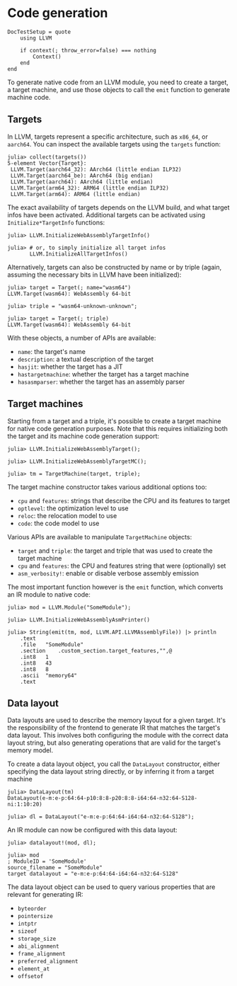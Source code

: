 # Code generation

```@meta
DocTestSetup = quote
    using LLVM

    if context(; throw_error=false) === nothing
        Context()
    end
end
```

To generate native code from an LLVM module, you need to create a target, a target machine,
and use those objects to call the `emit` function to generate machine code.


## Targets

In LLVM, targets represent a specific architecture, such as `x86_64`, or `aarch64`. You
can inspect the available targets using the `targets` function:

```julia-repl
julia> collect(targets())
5-element Vector{Target}:
 LLVM.Target(aarch64_32): AArch64 (little endian ILP32)
 LLVM.Target(aarch64_be): AArch64 (big endian)
 LLVM.Target(aarch64): AArch64 (little endian)
 LLVM.Target(arm64_32): ARM64 (little endian ILP32)
 LLVM.Target(arm64): ARM64 (little endian)
```

The exact availability of targets depends on the LLVM build, and what target infos have been
activated. Additional targets can be activated using `Initialize*TargetInfo` functions:

```jldoctest
julia> LLVM.InitializeWebAssemblyTargetInfo()

julia> # or, to simply initialize all target infos
       LLVM.InitializeAllTargetInfos()
```

Alternatively, targets can also be constructed by name or by triple (again, assuming the
necessary bits in LLVM have been initialized):

```jldoctest target
julia> target = Target(; name="wasm64")
LLVM.Target(wasm64): WebAssembly 64-bit

julia> triple = "wasm64-unknown-unknown";

julia> target = Target(; triple)
LLVM.Target(wasm64): WebAssembly 64-bit
```

With these objects, a number of APIs are available:

- `name`: the target's name
- `description`: a textual description of the target
- `hasjit`: whether the target has a JIT
- `hastargetmachine`: whether the target has a target machine
- `hasasmparser`: whether the target has an assembly parser


## Target machines

Starting from a target and a triple, it's possible to create a target machine for native
code generation purposes. Note that this requires initializing both the target and its
machine code generation support:

```jldoctest target
julia> LLVM.InitializeWebAssemblyTarget();

julia> LLVM.InitializeWebAssemblyTargetMC();

julia> tm = TargetMachine(target, triple);
```

The target machine constructor takes various additional options too:

- `cpu` and `features`: strings that describe the CPU and its features to target
- `optlevel`: the optimization level to use
- `reloc`: the relocation model to use
- `code`: the code model to use

Various APIs are available to manipulate `TargetMachine` objects:

- `target` and `triple`: the target and triple that was used to create the target machine
- `cpu` and `features`: the CPU and features string that were (optionally) set
- `asm_verbosity!`: enable or disable verbose assembly emission

The most important function however is the `emit` function, which converts an IR module to
native code:

```jldoctest target
julia> mod = LLVM.Module("SomeModule");

julia> LLVM.InitializeWebAssemblyAsmPrinter()

julia> String(emit(tm, mod, LLVM.API.LLVMAssemblyFile)) |> println
	.text
	.file	"SomeModule"
	.section	.custom_section.target_features,"",@
	.int8	1
	.int8	43
	.int8	8
	.ascii	"memory64"
	.text
```


## Data layout

Data layouts are used to describe the memory layout for a given target. It's the
responsibility of the frontend to generate IR that matches the target's data layout. This
involves both configuring the module with the correct data layout string, but also
generating operations that are valid for the target's memory model.

To create a data layout object, you call the `DataLayout` constructor, either specifying
the data layout string directly, or by inferring it from a target machine

```jldoctest target
julia> DataLayout(tm)
DataLayout(e-m:e-p:64:64-p10:8:8-p20:8:8-i64:64-n32:64-S128-ni:1:10:20)

julia> dl = DataLayout("e-m:e-p:64:64-i64:64-n32:64-S128");
```

An IR module can now be configured with this data layout:

```jldoctest target
julia> datalayout!(mod, dl);

julia> mod
; ModuleID = 'SomeModule'
source_filename = "SomeModule"
target datalayout = "e-m:e-p:64:64-i64:64-n32:64-S128"
```

The data layout object can be used to query various properties that are relevant for
generating IR:

- `byteorder`
- `pointersize`
- `intptr`
- `sizeof`
- `storage_size`
- `abi_alignment`
- `frame_alignment`
- `preferred_alignment`
- `element_at`
- `offsetof`
